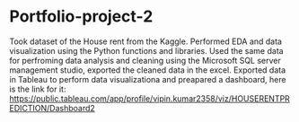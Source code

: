 # Portfolio-project-2
Took dataset of the House rent from the Kaggle.
Performed EDA and data visualization using the Python functions and libraries.
Used the same data for perfroming data analysis and cleaning using the Microsoft SQL server management studio, exported the cleaned data in the excel.
Exported data in Tableau to perform data visualizationa and preapared a dashboard, here is the link for it: https://public.tableau.com/app/profile/vipin.kumar2358/viz/HOUSERENTPREDICTION/Dashboard2
